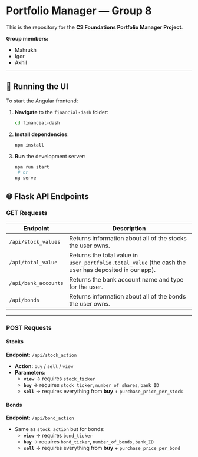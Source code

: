 # Portfolio Manager — Group 8

This is the repository for the **CS Foundations Portfolio Manager Project**.

**Group members:**
- Mahrukh
- Igor
- Akhil

---

## 🚀 Running the UI
To start the Angular frontend:

1. **Navigate** to the `financial-dash` folder:
   ```bash
   cd financial-dash

2. **Install dependencies**:
   ```bash
   npm install

3. **Run** the development server:
   ```bash
   npm run start
    # or
   ng serve

## 🌐 Flask API Endpoints

### **GET Requests**
| Endpoint | Description |
|----------|-------------|
| `/api/stock_values` | Returns information about all of the stocks the user owns. |
| `/api/total_value` | Returns the total value in `user_portfolio.total_value` (the cash the user has deposited in our app). |
| `/api/bank_accounts` | Returns the bank account name and type for the user. |
| `/api/bonds` | Returns information about all of the bonds the user owns. |

---

### **POST Requests**

#### **Stocks**
**Endpoint:** `/api/stock_action`  
- **Action:** `buy` / `sell` / `view`  
- **Parameters:**
  - **`view`** → requires `stock_ticker`
  - **`buy`** → requires `stock_ticker`, `number_of_shares`, `bank_ID`
  - **`sell`** → requires everything from **buy** + `purchase_price_per_stock`

#### **Bonds**
**Endpoint:** `/api/bond_action`  
- Same as `stock_action` but for bonds:
  - **`view`** → requires `bond_ticker`
  - **`buy`** → requires `bond_ticker`, `number_of_bonds`, `bank_ID`
  - **`sell`** → requires everything from **buy** + `purchase_price_per_bond`

